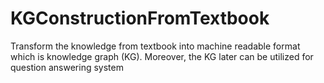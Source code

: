 # KGConstructionFromTextbook
Transform the knowledge from textbook into machine readable format which is knowledge graph (KG). Moreover, the KG later can be utilized for question answering system

